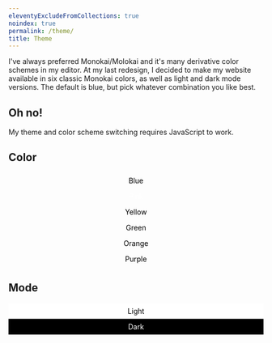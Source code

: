 ```yaml
---
eleventyExcludeFromCollections: true
noindex: true
permalink: /theme/
title: Theme
---
```


I've always preferred Monokai/Molokai and it's many derivative color schemes in my editor. At my last redesign, I decided to make my website available in six classic Monokai colors, as well as light and dark mode versions.  The default is blue, but pick whatever combination you like best.

<noscript>

## Oh no!

My theme and color scheme switching requires JavaScript to work.

</noscript>

## Color

<ul>
    <li><a href="#" class="theme-switcher" data-theme="blue" aria-label="Switch to blue color theme">Blue</a></li>
    <li><a href="#" class="theme-switcher" data-theme="pink" aria-label="Switch to pink color theme">Pink</a></li>
    <li><a href="#" class="theme-switcher" data-theme="yellow" aria-label="Switch to yellow color theme">Yellow</a></li>
    <li><a href="#" class="theme-switcher" data-theme="green" aria-label="Switch to green color theme">Green</a></li>
    <li><a href="#" class="theme-switcher" data-theme="orange" aria-label="Switch to orange color theme">Orange</a></li>
    <li><a href="#" class="theme-switcher" data-theme="purple" aria-label="Switch to purple color theme">Purple</a></li>
</ul>

## Mode

<ul>
    <li><a href="#" class="scheme-switcher" data-scheme="light" aria-label="Switch to light scheme">Light</a></li>
    <li><a href="#" class="scheme-switcher" data-scheme="dark" aria-label="Switch to dark scheme">Dark</a></li>
</ul>


<style>
ul {
    margin: 0;
    padding: 0;
}
li {
    margin: 0;
    list-style-type: none;
}
li a {
    display: block;
    padding: 0.5em;
    text-align: center;
    text-decoration: none;
}

a[data-scheme="light"] {
    background-color: white;
    color: black;
}
a[data-scheme="dark"] {
    background-color: black;
    color: white;
}

a[data-theme="blue"] {
    background-color: var(--monokai-blue);
    color: black;
}
a[data-theme="pink"] {
    background-color: var(--monokai-pink);
    color: white;
}
a[data-theme="yellow"] {
    background-color: var(--monokai-yellow);
    color: black;
}
a[data-theme="green"] {
    background-color: var(--monokai-green);
    color: black;
}
a[data-theme="orange"] {
    background-color: var(--monokai-orange);
    color: black;
}
a[data-theme="purple"] {
    background-color: var(--monokai-purple);
    color: black;
}
</style>

<script>
  document.querySelectorAll('a.theme-switcher').forEach(a => a.addEventListener('click', (e) => {
    e.preventDefault();
    document.body.dataset['theme'] = e.target.dataset['theme'];
    window.localStorage.setItem('theme', e.target.dataset['theme']);
  }));
  document.querySelectorAll('a.scheme-switcher').forEach(a => a.addEventListener('click', (e) => {
    e.preventDefault();
    document.body.dataset['scheme'] = e.target.dataset['scheme'];
    window.localStorage.setItem('scheme', e.target.dataset['scheme']);
  }));
</script>
